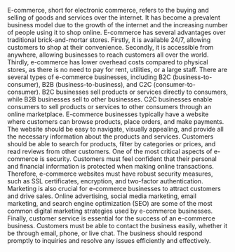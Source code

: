 E-commerce, short for electronic commerce, refers to the buying and selling of goods and services over the internet. It has become a prevalent business model due to the growth of the internet and the increasing number of people using it to shop online.
E-commerce has several advantages over traditional brick-and-mortar stores. Firstly, it is available 24/7, allowing customers to shop at their convenience. Secondly, it is accessible from anywhere, allowing businesses to reach customers all over the world. Thirdly, e-commerce has lower overhead costs compared to physical stores, as there is no need to pay for rent, utilities, or a large staff.
There are several types of e-commerce businesses, including B2C (business-to-consumer), B2B (business-to-business), and C2C (consumer-to-consumer). B2C businesses sell products or services directly to consumers, while B2B businesses sell to other businesses. C2C businesses enable consumers to sell products or services to other consumers through an online marketplace.
E-commerce businesses typically have a website where customers can browse products, place orders, and make payments. The website should be easy to navigate, visually appealing, and provide all the necessary information about the products and services. Customers should be able to search for products, filter by categories or prices, and read reviews from other customers.
One of the most critical aspects of e-commerce is security. Customers must feel confident that their personal and financial information is protected when making online transactions. Therefore, e-commerce websites must have robust security measures, such as SSL certificates, encryption, and two-factor authentication.
Marketing is also crucial for e-commerce businesses to attract customers and drive sales. Online advertising, social media marketing, email marketing, and search engine optimization (SEO) are some of the most common digital marketing strategies used by e-commerce businesses.
Finally, customer service is essential for the success of an e-commerce business. Customers must be able to contact the business easily, whether it be through email, phone, or live chat. The business should respond promptly to inquiries and resolve any issues efficiently and effectively.













